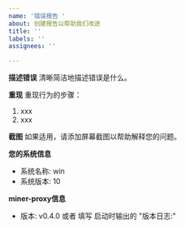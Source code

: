```yaml
---
name: '错误报告 '
about: 创建报告以帮助我们改进
title: ''
labels: ''
assignees: ''

---
```


**描述错误**
清晰简洁地描述错误是什么。

**重现**
重现行为的步骤：
1. xxx
2. xxx

**截图**
如果适用，请添加屏幕截图以帮助解释您的问题。

**您的系统信息**
 - 系统名称:  win
 - 系统版本: 10


**miner-proxy信息**
 - 版本:  v0.4.0 或者 填写 启动时输出的 "版本日志:"

